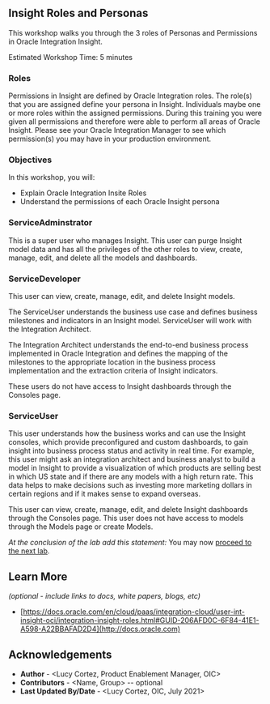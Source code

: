 ## Insight Roles and Personas 

This workshop walks you through the 3 roles of Personas and Permissions in Oracle Integration Insight.

Estimated Workshop Time: 5 minutes

### Roles

Permissions in Insight are defined by Oracle Integration roles. The role(s) that you are assigned define your persona in Insight. Individuals maybe one or more roles within the assigned permissions. During this training you were given all permissions and therefore were able to perform all areas of Oracle Insight. Please see your Oracle Integration Manager to see which permission(s) you may have in your production environment.

### Objectives

In this workshop, you will:
* Explain Oracle Integration Insite Roles
* Understand the permissions of each Oracle Insight persona

### ServiceAdminstrator
This is a super user who manages Insight. This user can purge Insight model data and has all the privileges of the other roles to view, create, manage, edit, and delete all the models and dashboards.

### ServiceDeveloper
This user can view, create, manage, edit, and delete Insight models.

The ServiceUser understands the business use case and defines business milestones and indicators in an Insight model. ServiceUser will work with the Integration Architect.

The Integration Architect understands the end-to-end business process implemented in Oracle Integration and defines the mapping of the milestones to the appropriate location in the business process implementation and the extraction criteria of Insight indicators.

These users do not have access to Insight dashboards through the Consoles page.

### ServiceUser
This user understands how the business works and can use the Insight consoles, which provide preconfigured and custom dashboards, to gain insight into business process status and activity in real time. For example, this user might ask an integration architect and business analyst to build a model in Insight to provide a visualization of which products are selling best in which US state and if there are any models with a high return rate. This data helps to make decisions such as investing more marketing dollars in certain regions and if it makes sense to expand overseas.

This user can view, create, manage, edit, and delete Insight dashboards through the Consoles page. This user does not have access to models through the Models page or create Models.


*At the conclusion of the lab add this statement:*
You may now [proceed to the next lab](#next).

## Learn More

*(optional - include links to docs, white papers, blogs, etc)*

* [https://docs.oracle.com/en/cloud/paas/integration-cloud/user-int-insight-oci/integration-insight-roles.html#GUID-206AFD0C-6F84-41E1-A598-A22BBAFAD2D4](http://docs.oracle.com)


## Acknowledgements
* **Author** - <Lucy Cortez, Product Enablement Manager, OIC>
* **Contributors** -  <Name, Group> -- optional
* **Last Updated By/Date** - <Lucy Cortez, OIC, July 2021>
